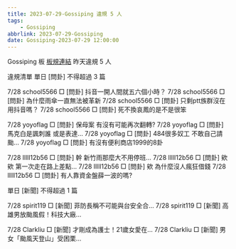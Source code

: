 ```yaml
---
title: 2023-07-29-Gossiping 違規 5 人
tags:
    - Gossiping
abbrlink: 2023-07-29-Gossiping
date: Gossiping-2023-07-29 12:00:00
---
```

Gossiping 板 [板規連結](https://www.ptt.cc/bbs/Gossiping/M.1637425085.A.07D.html)
昨天違規 5 人
<!-- more -->

違規清單
單日 [問卦] 不得超過 3 篇

7/28 school5566 □ [問卦] 抖音一開人間就五六個小時？
7/28 school5566 □ [問卦] 為什麼雨傘一直無法被革新
7/28 school5566 □ [問卦] 只剩ptt族群沒在用抖音嗎？
7/28 school5566 □ [問卦] 死不換哀鳳的是不是很笨

7/28 yoyoflag □ [問卦] 保母案 有沒有可能再次翻轉?
7/28 yoyoflag □ [問卦] 馬克白是諷刺誰 或是表達…
7/28 yoyoflag □ [問卦] 484很多奴工 不敢自己請颱…
7/28 yoyoflag □ [問卦] 有沒有便利商店1999的8卦

7/28 lllll12b56 □ [問卦] 幹 新竹雨那麼大不用停班…
7/28 lllll12b56 □ [問卦] 欸欸 第一次走在路上差點…
7/28 lllll12b56 □ [問卦] 欸 為什麼沒人瘋狂借錢
7/28 lllll12b56 □ [問卦] 有人靠資金盤薛一波的嗎?

單日 [新聞] 不得超過 1 篇

7/28 spirit119 □ [新聞] 菲防長稱不可能與台安全合…
7/28 spirit119 □ [新聞] 高雄男放颱風假！科技大廠…

7/28 Clarkliu □ [新聞] 才剛成為護士！21歲女愛在…
7/28 Clarkliu □ [新聞] 男女「颱風天登山」受困栗…